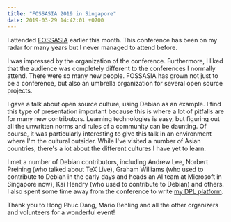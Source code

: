 ```yaml
---
title: "FOSSASIA 2019 in Singapore"
date: 2019-03-29 14:42:01 +0700
---
```


I attended [FOSSASIA](https://fossasia.org/) earlier this month.  This
conference has been on my radar for many years but I never managed to
attend before.

I was impressed by the organization of the conference.  Furthermore, I
liked that the audience was completely different to the conferences I
normally attend.  There were so many new people.  FOSSASIA has grown not
just to be a conference, but also an umbrella organization for several
open source projects.

I gave a talk about open source culture, using Debian as an example.  I
find this type of presentation important because this is where a lot of
pitfalls are for many new contributors.  Learning technologies is easy,
but figuring out all the unwritten norms and rules of a community can be
daunting.  Of course, it was particularly interesting to give this talk
in an environment where I'm the cultural outsider.  While I've visited
a number of Asian countries, there's a lot about the different cultures
I have yet to learn.

I met a number of Debian contributors, including Andrew Lee, Norbert
Preining (who talked about TeX Live), Graham Williams (who used to
contribute to Debian in the early days and heads an AI team at Microsoft
in Singapore now), Kai Hendry (who used to contribute to Debian) and
others.  I also spent some time away from the conference to write [my
DPL platform](https://www.debian.org/vote/2019/platforms/tbm).

Thank you to Hong Phuc Dang, Mario Behling and all the other organizers
and volunteers for a wonderful event!

